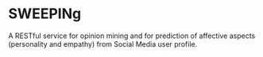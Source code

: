 # SWEEPINg
A RESTful service for opinion mining and for prediction of affective aspects (personality and empathy) from Social Media user profile.

